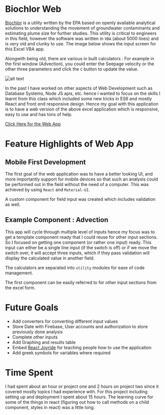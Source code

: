 # Biochlor Web

[Biochlor](https://www.epa.gov/water-research/biochlor-natural-attenuation-decision-support-system) is a utility written by the EPA based on openly available analytical solutions to understanding the movement of groundwater contaminants and estimating plume size for further studies. This utility is critical to engineers in this field, however the software was written in `VBA` (about 5000 lines) and is very old and clunky to use. The image below shows the input screen for this Excel VBA app.

Alongwith being old, there are various in built calculators : For example in the first window (Advection), you could enter the Seepage velocity or the other three parameters and click the `C` button to update the value.

![alt text](https://img.informer.com/screenshots/539/539315_2.jpg)

In the past I have worked on other aspects of Web Development such as Database Systems, Node JS apis, etc. hence i wanted to focus on the skills I learnt from this class which included some new tricks in ES6 and mostly React and front end responsive design. Hence my goal with this application is to have a web version of the above excel application which is responsive, easy to use and has tons of help.

[Click Here for the Web App](https://rfun.github.io/react-biochlor/)

# Feature Highlights of Web App

## Mobile First Development

The first goal of the web application was to have a better looking UI, and more importantly support for mobile devices so that such an analysis could be performed out in the field without the need of a computer. This was achieved by using `React` and `Material-UI`.

A custom component for field input was created which includes validation as well.

## Example Component : Advection

This app will cycle through multiple level of inputs hence my focus was to get a template component ready that I could reuse for other input sections. So I focused on getting one component (or rather one input) ready. This input can either be a single line input (if the switch is off) or if we move the switch over, it will accept three inputs, which if they pass validation will display the calculated value in another field.

The calculators are separated into `utility` modules for ease of code management.

The first component can be easily referred to for other input sections from the excel form.

# Future Goals

-   Add converters for converting different input values
-   Store Date with Firebase, User accounts and authorization to store previously done analysis
-   Complete other inputs
-   Add Graphing and results table
-   Embed [React Joyride](https://github.com/gilbarbara/react-joyride) for teaching people how to use the application
-   Add greek symbols for variables where required

# Time Spent

I had spent about an hour or project one and 2 hours on project two since it covered mostly topics I had experience with. For this project including setting up and deployment I spent about 15 hours. The learning curve for some of the things in react (figuring out how to call methods on a child component, styles in react) was a little long.
